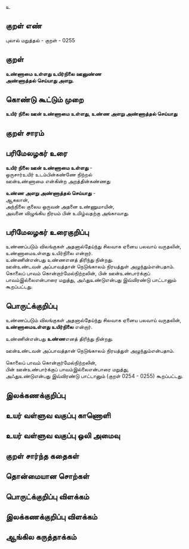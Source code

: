 உ

## குறள் எண் 

புலால் மறுத்தல் - குறள் - 0255  

## குறள் 

**உண்ணாமை உள்ளது உயிர்நிலை ஊனுண்ண  
அண்ணாத்தல் செய்யாது அளறு.**

## கொண்டு கூட்டும் முறை

**உயிர் நிலை ஊன் உண்ணாமை உள்ளது, உண்ண அளறு அண்ணாத்தல் செய்யாது**

## குறள் சாரம் 


## பரிமேலழகர் உரை  

**உயிர் நிலை ஊன் உண்ணாமை உள்ளது** -  
ஒருசார்உயிர் உடம்பின்கண்ணே நிற்றல்  
ஊன்உண்ணாமை என்கின்ற அறத்தின்கண்ணது  

**உண்ண அளறு அண்ணாத்தல் செய்யாது** -  
ஆகலான்,   
அந்நிலை குலைய ஒருவன் அதனை உண்ணுமாயின்,  
அவனை விழுங்கிய நிரயம் பின் உமிழ்வதற்கு அங்காவாது.   

## பரிமேலழகர் உரைகுறிப்பு   

உண்ணப்படும் விலங்குகள் அதனால்தேய்ந்து சிலவாக ஏனைய பலவாய் வருதலின், உண்ணாமைஉள்ளது உயிர்நிலை என்றார்.  
உண்ணின்என்பது உண்ணஎனத் திரிந்து நின்றது.  
ஊன்உண்டவன் அப்பாவத்தான் நெடுங்காலம் நிரயத்துள் அழுந்தும்என்பதாம்.  
கொலைப் பாவம் கொன்றார்மேல்நிற்றலின், பின் ஊன்உண்பார்க்குப் பாவம்இல்லைஎன்பாரை மறுத்து, அஃதுஉண்டுஎன்பது இவ்விரண்டு பாட்டானும் கூறப்பட்டது.  

## பொருட்க்குறிப்பு 

உண்ணப்படும் விலங்குகள் அதனால்தேய்ந்து சிலவாக ஏனைய பலவாய் வருதலின்,  
**உண்ணாமைஉள்ளது உயிர்நிலை** என்றார்.   

உண்ணின்என்பது **உண்ண**எனத் திரிந்து நின்றது.  

ஊன்உண்டவன் அப்பாவத்தான் நெடுங்காலம் நிரயத்துள் அழுந்தும்என்பதாம்.  

கொலைப் பாவம் கொன்றார்மேல்நிற்றலின்,  
பின் ஊன்உண்பார்க்குப் பாவம்இல்லைஎன்பாரை மறுத்து,  
அஃதுஉண்டுஎன்பது இவ்விரண்டு பாட்டானும் (குறள் 0254 - 0255) 
கூறப்பட்டது.  

## இலக்கணக்குறிப்பு  


## உயர் வள்ளுவ வகுப்பு காணொளி


## உயர் வள்ளுவ வகுப்பு ஒலி அமைவு 

 
## குறள் சார்ந்த கதைகள் 


## தொன்மையான சொற்கள்


## பொருட்க்குறிப்பு விளக்கம்


## இலக்கணக்குறிப்பு விளக்கம்


## ஆங்கில கருத்தாக்கம் 


